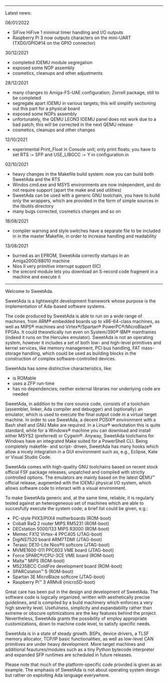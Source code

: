 
--------------------------------------------------------------------------------

Latest news:

06/01/2022
- SiFive HiFive 1 minimal timer handling and I/O outputs
- Raspberry Pi 3 now outputs characters on the mini-UART (TXD0/GPIO#14 on the
  GPIO connector)

30/12/2021
- completed IOEMU module segregation
- exposed some NOP assembly
- cosmetics, cleanups and other adjustments

28/12/2021
- many changes to Amiga-FS-UAE configuration; ZorroII package, still to be
  completed
- segregate apart IOEMU in various targets; this will simplify sectioning out
  this part for a physical board
- exposed some NOPs assembly
- unfortunately, the QEMU LEON3 IOEMU panel does not work due to a bad patch;
  this will be corrected in the next QEMU release
- cosmetics, cleanups and other changes

12/10/2021
- experimental Print_Float in Console unit; only print floats; you have to set
  RTS := SFP and USE_LIBGCC := Y in configuration.in

02/10/2021
- heavy changes in the Makefile build system: now you can build both SweetAda
  and the RTS
- Windos cmd.exe and MSYS environments are now independent, and do not require
  support (apart the make and sed utilities)
- SweetAda can be used with a generic GNU toolchain, you have to build only
  the wrappers, which are provided in the form of simple sources in the libutils
  directory
- many bugs corrected, cosmetics changes and so on

18/08/2021
- compiler warning and style switches have a separate file to be included in
  in the master Makefile, in order to increase handling and readability

13/08/2021
- burned as an EPROM, SweetAda correctly startups in an Amiga2000/68010 machine
- Nios II very primitive interrupt support (IIC)
- the srecord module lets you download an S-record code fragment in a machine
  and execute it

--------------------------------------------------------------------------------

Welcome to SweetAda.

SweetAda is a lightweight development framework whose purpose is the
implementation of Ada-based software systems.

The code produced by SweetAda is able to run on a wide range of machines, from
ARM&reg; embedded boards up to x86-64-class machines, as well as MIPS&reg; machines
and Virtex&reg;/Spartan&reg; PowerPC&reg;/MicroBlaze&reg; FPGAs. It could theoretically
run even on System/390&reg; IBM&reg; mainframes (indeed it runs on the Hercules
emulator). SweetAda is not an operating system, however it includes a set of both low-
and high-level primitives and kernel services, like memory management, PCI bus handling,
FAT mass-storage handling, which could be used as building blocks in the construction of
complex software-controlled devices.

SweetAda has some distinctive characteristics, like:
- is ROMable
- uses a ZFP run-time
- has no dependencies; neither external libraries nor underlying code are needed

SweetAda, in addition to the core source code, consists of a toolchain
(assembler, linker, Ada compiler and debugger) and (optionally) an emulator,
which is used to execute the final output code in a virtual target machine.
In order to use SweetAda, a decent POSIX&reg; environment with a Bash shell
and GNU Make are required. In a Linux&reg; workstation this is quite standard,
while for a Windows&#174; machine you can download and install either MSYS2
(preferred) or Cygwin&reg;. Anyway, SweetAda toolchains for Windows have an
integrated Make suited for a PowerShell CLI. Being completely makefile- and
script- driven, SweetAda has many hooks which allow a nicely integration in a
GUI environment such as, e.g., Eclipse, Kate or Visual Studio Code.

SweetAda comes with high-quality GNU toolchains based on recent stock official
FSF package releases, unpatched and compiled with strictly controlled options. The
emulators are mainly based on the latest QEMU&trade; official release, augmented with
the IOEMU physical I/O system, which allows software code to interact with a visual
environment.

To make SweetAda generic and, at the same time, reliable, it is regularly
tested against an heterogeneous set of machines which are able to succesfully
execute the system code; a brief list could be given, e.g.:<br/>
- PC-style PIIX3/PIIX4 motherboards (ROM-boot)<br/>
- Cobalt RaQ 2 router MIPS RM5231 (ROM-boot)<br/>
- DECstation 5000/133 MIPS R3000 (ROM-boot)<br/>
- Memec FX12 Virtex-4 PPC405 (JTAG-boot)<br/>
- DigiNS7520 board ARM7TDMI (JTAG-boot)<br/>
- Terasic DE10-Lite Nios&reg;II softcore (JTAG-boot)<br/>
- MVME1600-011 PPC603 VME board (JTAG-boot)<br/>
- Force SPARC&reg;/CPU-3CE VME board (ROM-boot)<br/>
- Malta&trade; MIPS (ROM-boot)<br/>
- M5235BCC ColdFire development board (ROM-boot)<br/>
- SPARCstation&trade; 5 (ROM-boot)<br/>
- Spartan 3E MicroBlaze softcore (JTAG-boot)<br/>
- Raspberry Pi&trade; 3 ARMv8 (microSD-boot)<br/>

Great care has been put in the design and development of SweetAda.
The software code is logically organized, written with aesthetically precise
guidelines, and is compiled by a build machinery which enforces a very high
severity level. Usefulness, simplicity and expandability rather than extreme
or obscure optimizations are the key features behind the project. Nevertheless,
SweetAda grants the possibility of employ appropriate customizations, down to
machine code level, to satisfy specific needs.

SweetAda is in a state of steady growth. BSPs, device drivers, a TLSF memory
allocator, TCP/IP basic functionalities, as well as low-level CAN primitives
are under heavy development. More target machines and additional feautures/modules
such as a tiny Python bytecode interpreter and expanded SFP runtimes are scheduled
in future releases.

Please note that much of the platform-specific code provided is given as an
example. The emphasis of SweetAda is not about operating system design but
rather on exploiting Ada language everywhere.

